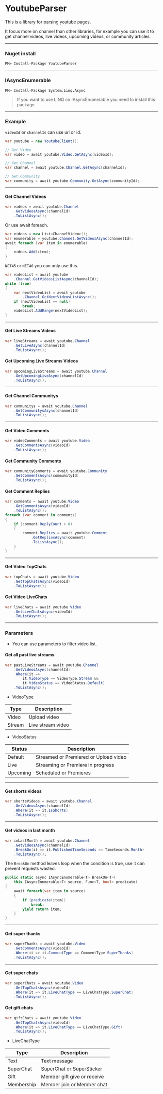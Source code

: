 # YoutubeParser  

This is a library for parsing youtube pages.  

It focus more on channel than other libraries, for example you can use it to get channel videos, live videos, upcoming videos, or community articles.  

---  

### Nuget install  

```
PM> Install-Package YoutubeParser
```  

---  

### IAsyncEnumerable  

```
PM> Install-Package System.Linq.Async
```  

> If you want to use LINQ on IAsyncEnumerable you need to install this package.  

---  

### Example  

`videoId` or `channelId` can use url or id.  

```C#
var youtube = new YoutubeClient();

// Get Video
var video = await youtube.Video.GetAsync(videoId);

// Get Channel
var channel = await youtube.Channel.GetAsync(channelId);

// Get Community
var community = await youtube.Community.GetAsync(communityId);
```

---  

#### Get Channel Videos  

```C#
var videos = await youtube.Channel
    .GetVideosAsync(channelId)
    .ToListAsync();
```

Or use await foreach.  

```C#
var videos = new List<ChannelVideo>();
var enumerable = youtube.Channel.GetVideosAsync(channelId);
await foreach (var item in enumerable)
{
    videos.Add(item);
}
```

`NET45` or `NET46` you can only use this.  

```C#
var videoList = await youtube
    .Channel.GetVideosListAsync(channelId);
while (true)
{
    var nextVideoList = await youtube
        .Channel.GetNextVideosListAsync();
    if (nextVideoList == null)
        break;
    videoList.AddRange(nextVideoList);
}
```

---  

#### Get Live Streams Videos  

```C#
var liveStreams = await youtube.Channel
    .GetLiveAsync(channelId)
    .ToListAsync();
```

#### Get Upcoming Live Streams Videos  

```C#
var upcomingLiveStreams = await youtube.Channel
    .GetUpcomingLiveAsync(channelId)
    .ToListAsync();
```

---  

#### Get Channel Communitys  

```C#
var communitys = await youtube.Channel
    .GetCommunitysAsync(channelId)
    .ToListAsync();
```

---  

#### Get Video Comments  

```C#
var videoComments = await youtube.Video
    .GetCommentsAsync(videoId)
    .ToListAsync();
```

#### Get Community Comments  

```C#
var communityComments = await youtube.Community
    .GetCommentsAsync(communityId)
    .ToListAsync();
```

#### Get Comment Replies  

```C#
var comments = await youtube.Video
    .GetCommentsAsync(videoId)
    .ToListAsync();
foreach (var comment in comments)
{
    if (comment.ReplyCount > 0)
    {
        comment.Replies = await youtube.Comment
            .GetRepliesAsync(comment)
            .ToListAsync();
    }
}
```

---  

#### Get Video TopChats  

```C#
var topChats = await youtube.Video
    .GetTopChatsAsync(videoId)
    .ToListAsync();
```

#### Get Video LiveChats  

```C#
var liveChats = await youtube.Video
    .GetLiveChatsAsync(videoId)
    .ToListAsync();
```

---  

### Parameters  

* You can use parameters to filter video list.  

#### Get all past live streams  

```C#
var pastLiveStreams = await youtube.Channel
    .GetVideosAsync(channelId)
    .Where(it =>
        it.VideoType == VideoType.Stream &&
        it.VideoStatus == VideoStatus.Default)
    .ToListAsync();
```

* VideoType 

 Type    | Description 
---------|-------------------
 Video   | Upload video
 Stream  | Live stream video

* VideoStatus  

 Status   | Description
----------|------------------
 Default  | Streamed or Premiered or Upload video
 Live     | Streaming or Premiere in progress
 Upcoming | Scheduled or Premieres

---  

#### Get shorts videos  

```C#
var shortsVideos = await youtube.Channel
    .GetVideosAsync(channelId)
    .Where(it => it.IsShorts)
    .ToListAsync();
```

---  

#### Get videos in last month  

```C#
var inLastMonth = await youtube.Channel
    .GetVideosAsync(channelId)
    .BreakOn(it => it.PublishedTimeSeconds >= TimeSeconds.Month)
    .ToListAsync();
```

The `BreakOn` method leaves loop when the condition is true, use it can prevent requests wasted.  

```C#
public static async IAsyncEnumerable<T> BreakOn<T>(
    this IAsyncEnumerable<T> source, Func<T, bool> predicate)
{
    await foreach(var item in source)
    {
        if (predicate(item))
            break;
        yield return item;
    }
}
```

---  

#### Get super thanks  

```C#
var superThanks = await youtube.Video
    .GetCommentsAsync(videoId)
    .Where(it => it.CommentType == CommentType.SuperThanks)
    .ToListAsync();
```

---  

#### Get super chats  

```C#
var superChats = await youtube.Video
    .GetTopChatsAsync(videoId)
    .Where(it => it.LiveChatType == LiveChatType.SuperChat)
    .ToListAsync();
```

#### Get gift chats

```C#
var giftChats = await youtube.Video
    .GetTopChatsAsync(videoId)
    .Where(it => it.LiveChatType == LiveChatType.Gift)
    .ToListAsync();
```

* LiveChatType  

 Type       | Description
------------|------------------
 Text       | Text message
 SuperChat  | SuperChat or SuperSticker
 Gift       | Member gift give or receive
 Membership | Member join or Member chat
